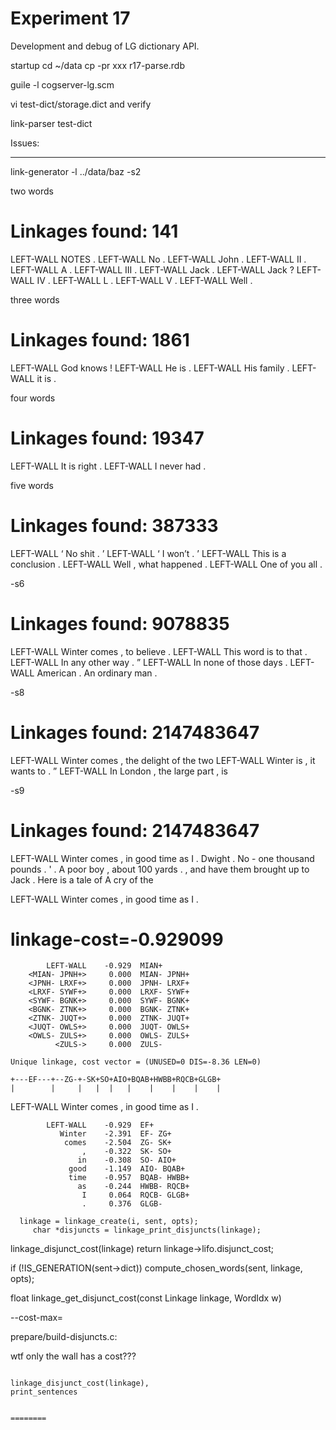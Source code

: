 
Experiment 17
=============
Development and debug of LG dictionary API.

startup
cd ~/data
cp -pr xxx r17-parse.rdb

guile -l cogserver-lg.scm

vi test-dict/storage.dict and verify

link-parser test-dict


Issues:

-----------

link-generator -l ../data/baz -s2

two words
# Linkages found: 141

LEFT-WALL NOTES .
LEFT-WALL No .
LEFT-WALL John .
LEFT-WALL II .
LEFT-WALL A .
LEFT-WALL III .
LEFT-WALL Jack .
LEFT-WALL Jack ?
LEFT-WALL IV .
LEFT-WALL L .
LEFT-WALL V .
LEFT-WALL Well .

three words
# Linkages found: 1861

LEFT-WALL God knows !
LEFT-WALL He is .
LEFT-WALL His family .
LEFT-WALL it is .

four words
# Linkages found: 19347

LEFT-WALL It is right .
LEFT-WALL I never had .


five words
# Linkages found: 387333

LEFT-WALL ‘ No shit . ’
LEFT-WALL ‘ I won’t . ’
LEFT-WALL This is a conclusion .
LEFT-WALL Well , what happened .
LEFT-WALL One of you all .

-s6
# Linkages found: 9078835


LEFT-WALL Winter comes , to believe .
LEFT-WALL This word is to that .
LEFT-WALL In any other way . ”
LEFT-WALL In none of those days .
LEFT-WALL American . An ordinary man .

-s8
# Linkages found: 2147483647

LEFT-WALL Winter comes , the delight of the two
LEFT-WALL Winter is , it wants to . ”
LEFT-WALL In London , the large part , is

-s9
# Linkages found: 2147483647
LEFT-WALL Winter comes , in good time as I .
Dwight . No - one thousand pounds . '
. A poor boy , about 100 yards .
, and have them brought up to Jack .
Here is a tale of A cry of the


LEFT-WALL Winter comes , in good time as I .
# linkage-cost=-0.929099
            LEFT-WALL    -0.929  MIAN+
        <MIAN- JPNH+>     0.000  MIAN- JPNH+
        <JPNH- LRXF+>     0.000  JPNH- LRXF+
        <LRXF- SYWF+>     0.000  LRXF- SYWF+
        <SYWF- BGNK+>     0.000  SYWF- BGNK+
        <BGNK- ZTNK+>     0.000  BGNK- ZTNK+
        <ZTNK- JUQT+>     0.000  ZTNK- JUQT+
        <JUQT- OWLS+>     0.000  JUQT- OWLS+
        <OWLS- ZULS+>     0.000  OWLS- ZULS+
              <ZULS->     0.000  ZULS-

	Unique linkage, cost vector = (UNUSED=0 DIS=-8.36 LEN=0)

    +---EF---+--ZG-+-SK+SO+AIO+BQAB+HWBB+RQCB+GLGB+
    |        |     |   |  |   |    |    |    |    |
LEFT-WALL Winter comes , in good time  as    I    .

            LEFT-WALL    -0.929  EF+
               Winter    -2.391  EF- ZG+
                comes    -2.504  ZG- SK+
                    ,    -0.322  SK- SO+
                   in    -0.308  SO- AIO+
                 good    -1.149  AIO- BQAB+
                 time    -0.957  BQAB- HWBB+
                   as    -0.244  HWBB- RQCB+
                    I     0.064  RQCB- GLGB+
                    .     0.376  GLGB-

      linkage = linkage_create(i, sent, opts);
         char *disjuncts = linkage_print_disjuncts(linkage);
   linkage_disjunct_cost(linkage)
   return linkage->lifo.disjunct_cost;

if (!IS_GENERATION(sent->dict))
      compute_chosen_words(sent, linkage, opts);

float linkage_get_disjunct_cost(const Linkage linkage, WordIdx w)

--cost-max=

prepare/build-disjuncts.c:




wtf
only the wall has a cost???


```

linkage_disjunct_cost(linkage),
print_sentences


========
